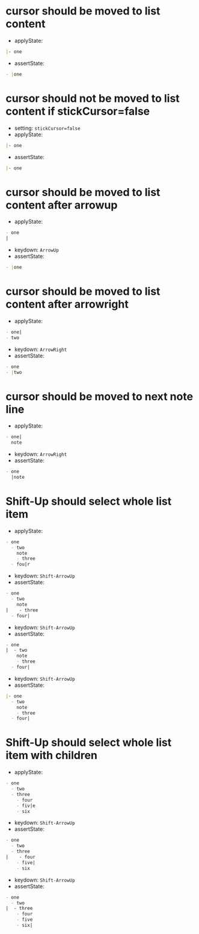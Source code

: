 # cursor should be moved to list content

- applyState:

```md
|- one
```

- assertState:

```md
- |one
```

# cursor should not be moved to list content if stickCursor=false

- setting: `stickCursor=false`
- applyState:

```md
|- one
```

- assertState:

```md
|- one
```

# cursor should be moved to list content after arrowup

- applyState:

```md
- one
|
```

- keydown: `ArrowUp`
- assertState:

```md
- |one

```

# cursor should be moved to list content after arrowright

- applyState:

```md
- one|
- two
```

- keydown: `ArrowRight`
- assertState:

```md
- one
- |two
```

# cursor should be moved to next note line

- applyState:

```md
- one|
  note
```

- keydown: `ArrowRight`
- assertState:

```md
- one
  |note
```

# Shift-Up should select whole list item

- applyState:

```md
- one
  - two
    note
    - three
  - fou|r
```

- keydown: `Shift-ArrowUp`
- assertState:

```md
- one
  - two
    note
|    - three
  - four|
```

- keydown: `Shift-ArrowUp`
- assertState:

```md
- one
|  - two
    note
    - three
  - four|
```

- keydown: `Shift-ArrowUp`
- assertState:

```md
|- one
  - two
    note
    - three
  - four|
```

# Shift-Up should select whole list item with children

- applyState:

```md
- one
  - two
  - three
    - four
    - fiv|e
    - six
```

- keydown: `Shift-ArrowUp`
- assertState:

```md
- one
  - two
  - three
|    - four
    - five|
    - six
```

- keydown: `Shift-ArrowUp`
- assertState:

```md
- one
  - two
|  - three
    - four
    - five
    - six|
```
